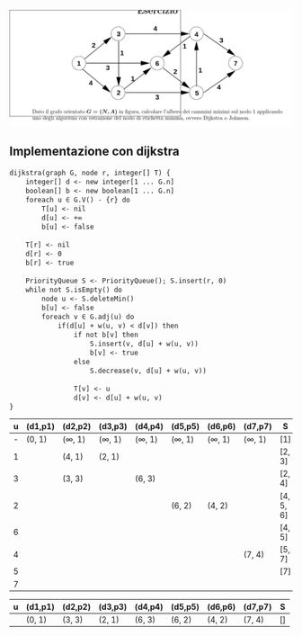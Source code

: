 
![dijkstra_johnson](res/dijkstra_johnson.png)
## Implementazione con dijkstra

```
dijkstra(graph G, node r, integer[] T) {
    integer[] d <- new integer[1 ... G.n]
    boolean[] b <- new boolean[1 ... G.n]
    foreach u ∈ G.V() - {r} do
        T[u] <- nil
        d[u] <- +∞
        b[u] <- false

    T[r] <- nil
    d[r] <- 0
    b[r] <- true

    PriorityQueue S <- PriorityQueue(); S.insert(r, 0)
    while not S.isEmpty() do
        node u <- S.deleteMin()
        b[u] <- false
        foreach v ∈ G.adj(u) do
            if(d[u] + w(u, v) < d[v]) then
                if not b[v] then
                    S.insert(v, d[u] + w(u, v))
                    b[v] <- true
                else
                    S.decrease(v, d[u] + w(u, v))
                
                T[v] <- u
                d[v] <- d[u] + w(u, v)
}
```

| u 	| (d1,p1) 	| (d2,p2) 	| (d3,p3) 	| (d4,p4) 	| (d5,p5) 	| (d6,p6) 	| (d7,p7) 	| S 	        |
|---	|---------	|---------	|---------	|---------	|---------	|---------	|---------	|---	        |
|  - 	| (0, 1) 	| (∞, 1) 	| (∞, 1) 	| (∞, 1) 	| (∞, 1) 	| (∞, 1) 	| (∞, 1) 	|  [1]          |
|  1 	|         	| (4, 1)   	| (2, 1)   	|         	|         	|         	|         	|  [2, 3]       |
|  3 	|         	| (3, 3)   	|         	| (6, 3)   	|         	|         	|         	|  [2, 4]       |
|  2 	|         	|         	|         	|         	| (6, 2)    | (4, 2)    |         	|  [4, 5, 6]    |
|  6 	|         	|         	|         	|         	|         	|         	|         	|  [4, 5]       |
|  4 	|         	|         	|         	|         	|         	|         	| (7, 4)   	|  [5, 7]       |
|  5 	|         	|         	|         	|         	|         	|         	|         	|  [7] 	        |
|  7 	|         	|         	|         	|         	|         	|         	|         	|   	        |

| u 	| (d1,p1) 	| (d2,p2) 	| (d3,p3) 	| (d4,p4) 	| (d5,p5) 	| (d6,p6) 	| (d7,p7) 	| S 	        |
|---	|---------	|---------	|---------	|---------	|---------	|---------	|---------	|---	        |
|   	| (0, 1)   	| (3, 3)   	| (2, 1) 	| (6, 3)  	| (6, 2)  	| (4, 2)  	| (7, 4)   	|  [] 	        |